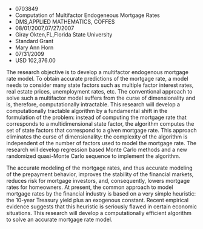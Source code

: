 
* 0703849
* Computation of Multifactor Endogeneous Mortgage Rates
* DMS,APPLIED MATHEMATICS, COFFES
* 08/01/2007,07/27/2007
* Giray Okten,FL,Florida State University
* Standard Grant
* Mary Ann Horn
* 07/31/2009
* USD 102,376.00

The research objective is to develop a multifactor endogenous mortgage rate
model. To obtain accurate predictions of the mortgage rate, a model needs to
consider many state factors such as multiple factor interest rates, real estate
prices, unemployment rates, etc. The conventional approach to solve such a
multifactor model suffers from the curse of dimensionality and is, therefore,
computationally intractable. This research will develop a computationally
tractable algorithm by a fundamental shift in the formulation of the problem:
instead of computing the mortgage rate that corresponds to a multidimensional
state factor, the algorithm computes the set of state factors that correspond to
a given mortgage rate. This approach eliminates the curse of dimensionality: the
complexity of the algorithm is independent of the number of factors used to
model the mortgage rate. The research will develop regression based Monte Carlo
methods and a new randomized quasi-Monte Carlo sequence to implement the
algorithm.

The accurate modeling of the mortgage rates, and thus accurate modeling of the
prepayment behavior, improves the stability of the financial markets, reduces
risk for mortgage investors, and, consequently, lowers mortgage rates for
homeowners. At present, the common approach to model mortgage rates by the
financial industry is based on a very simple heuristic: the 10-year Treasury
yield plus an exogenous constant. Recent empirical evidence suggests that this
heuristic is seriously flawed in certain economic situations. This research will
develop a computationally efficient algorithm to solve an accurate mortgage rate
model.
